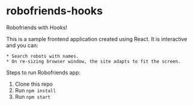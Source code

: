 # robofriends-hooks

Robofriends with Hooks!

This is a sample frontend application created using React.
It is interactive and you can:

    * Search robots with names.
    * On re-sizing browser window, the site adapts to fit the screen.

Steps to run Robofriends app:
1. Clone this repo
2. Run `npm install`
3. Run `npm start`

